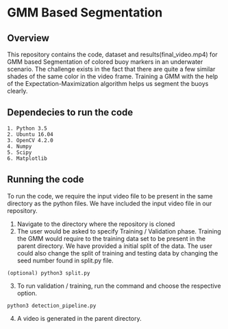 
# GMM Based Segmentation
## Overview
This repository contains the code, dataset and  results(final_video.mp4) for GMM based Segmentation of colored buoy markers in an underwater scenario. The challenge exists in the fact that there are quite a few similar shades of the same color in the video frame. Training a GMM with the help of the Expectation-Maximization algorithm helps us segment the buoys clearly.

## Dependecies to run the code
```
1. Python 3.5
2. Ubuntu 16.04
3. OpenCV 4.2.0
4. Numpy
5. Scipy
6. Matplotlib
```
## Running the code

To run the code, we require the input video file to be present in the same directory as the python files. We have included the input video file in our repository.  
1. Navigate to the directory where the repository is cloned
2. The user would be asked to specify Training / Validation phase. Training the GMM would require to the training data set to be present in the parent directory. We have provided a initial split of the data. The user could also change the split of training and testing data by changing the seed number found in split.py file. 
```
(optional) python3 split.py
```
3. To run validation / training, run the command and choose the respective option. 
```
python3 detection_pipeline.py
```
4.  A video is generated in the parent directory. 

